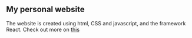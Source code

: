 ## My personal website
The website is created using html, CSS and javascript, and the framework React. Check out more on [this](http://tianyiz8.github.io/personal-website) 
